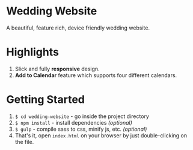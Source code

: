 # Wedding Website
A beautiful, feature rich, device friendly wedding website.  

# Highlights
1. Slick and fully __responsive__ design.
2. __Add to Calendar__ feature which supports four different calendars.

# Getting Started
1. `$ cd wedding-website` - go inside the project directory
2. `$ npm install` - install dependencies _(optional)_
3. `$ gulp` - compile sass to css, minify js, etc. _(optional)_
4. That's it, open `index.html` on your browser by just double-clicking on the file.
